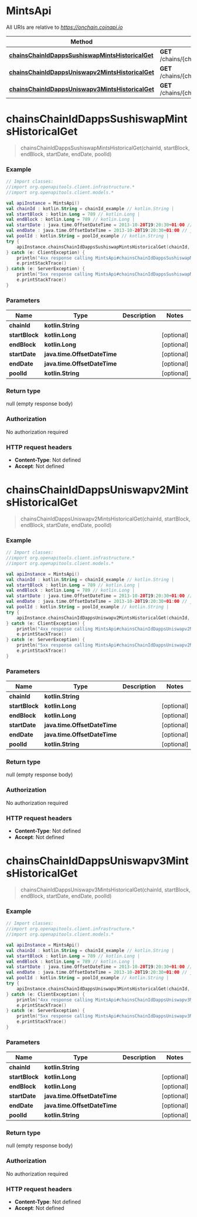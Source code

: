 # MintsApi

All URIs are relative to *https://onchain.coinapi.io*

Method | HTTP request | Description
------------- | ------------- | -------------
[**chainsChainIdDappsSushiswapMintsHistoricalGet**](MintsApi.md#chainsChainIdDappsSushiswapMintsHistoricalGet) | **GET** /chains/{chain_id}/dapps/sushiswap/mints/historical | 
[**chainsChainIdDappsUniswapv2MintsHistoricalGet**](MintsApi.md#chainsChainIdDappsUniswapv2MintsHistoricalGet) | **GET** /chains/{chain_id}/dapps/uniswapv2/mints/historical | 
[**chainsChainIdDappsUniswapv3MintsHistoricalGet**](MintsApi.md#chainsChainIdDappsUniswapv3MintsHistoricalGet) | **GET** /chains/{chain_id}/dapps/uniswapv3/mints/historical | 


<a name="chainsChainIdDappsSushiswapMintsHistoricalGet"></a>
# **chainsChainIdDappsSushiswapMintsHistoricalGet**
> chainsChainIdDappsSushiswapMintsHistoricalGet(chainId, startBlock, endBlock, startDate, endDate, poolId)



### Example
```kotlin
// Import classes:
//import org.openapitools.client.infrastructure.*
//import org.openapitools.client.models.*

val apiInstance = MintsApi()
val chainId : kotlin.String = chainId_example // kotlin.String | 
val startBlock : kotlin.Long = 789 // kotlin.Long | 
val endBlock : kotlin.Long = 789 // kotlin.Long | 
val startDate : java.time.OffsetDateTime = 2013-10-20T19:20:30+01:00 // java.time.OffsetDateTime | 
val endDate : java.time.OffsetDateTime = 2013-10-20T19:20:30+01:00 // java.time.OffsetDateTime | 
val poolId : kotlin.String = poolId_example // kotlin.String | 
try {
    apiInstance.chainsChainIdDappsSushiswapMintsHistoricalGet(chainId, startBlock, endBlock, startDate, endDate, poolId)
} catch (e: ClientException) {
    println("4xx response calling MintsApi#chainsChainIdDappsSushiswapMintsHistoricalGet")
    e.printStackTrace()
} catch (e: ServerException) {
    println("5xx response calling MintsApi#chainsChainIdDappsSushiswapMintsHistoricalGet")
    e.printStackTrace()
}
```

### Parameters

Name | Type | Description  | Notes
------------- | ------------- | ------------- | -------------
 **chainId** | **kotlin.String**|  |
 **startBlock** | **kotlin.Long**|  | [optional]
 **endBlock** | **kotlin.Long**|  | [optional]
 **startDate** | **java.time.OffsetDateTime**|  | [optional]
 **endDate** | **java.time.OffsetDateTime**|  | [optional]
 **poolId** | **kotlin.String**|  | [optional]

### Return type

null (empty response body)

### Authorization

No authorization required

### HTTP request headers

 - **Content-Type**: Not defined
 - **Accept**: Not defined

<a name="chainsChainIdDappsUniswapv2MintsHistoricalGet"></a>
# **chainsChainIdDappsUniswapv2MintsHistoricalGet**
> chainsChainIdDappsUniswapv2MintsHistoricalGet(chainId, startBlock, endBlock, startDate, endDate, poolId)



### Example
```kotlin
// Import classes:
//import org.openapitools.client.infrastructure.*
//import org.openapitools.client.models.*

val apiInstance = MintsApi()
val chainId : kotlin.String = chainId_example // kotlin.String | 
val startBlock : kotlin.Long = 789 // kotlin.Long | 
val endBlock : kotlin.Long = 789 // kotlin.Long | 
val startDate : java.time.OffsetDateTime = 2013-10-20T19:20:30+01:00 // java.time.OffsetDateTime | 
val endDate : java.time.OffsetDateTime = 2013-10-20T19:20:30+01:00 // java.time.OffsetDateTime | 
val poolId : kotlin.String = poolId_example // kotlin.String | 
try {
    apiInstance.chainsChainIdDappsUniswapv2MintsHistoricalGet(chainId, startBlock, endBlock, startDate, endDate, poolId)
} catch (e: ClientException) {
    println("4xx response calling MintsApi#chainsChainIdDappsUniswapv2MintsHistoricalGet")
    e.printStackTrace()
} catch (e: ServerException) {
    println("5xx response calling MintsApi#chainsChainIdDappsUniswapv2MintsHistoricalGet")
    e.printStackTrace()
}
```

### Parameters

Name | Type | Description  | Notes
------------- | ------------- | ------------- | -------------
 **chainId** | **kotlin.String**|  |
 **startBlock** | **kotlin.Long**|  | [optional]
 **endBlock** | **kotlin.Long**|  | [optional]
 **startDate** | **java.time.OffsetDateTime**|  | [optional]
 **endDate** | **java.time.OffsetDateTime**|  | [optional]
 **poolId** | **kotlin.String**|  | [optional]

### Return type

null (empty response body)

### Authorization

No authorization required

### HTTP request headers

 - **Content-Type**: Not defined
 - **Accept**: Not defined

<a name="chainsChainIdDappsUniswapv3MintsHistoricalGet"></a>
# **chainsChainIdDappsUniswapv3MintsHistoricalGet**
> chainsChainIdDappsUniswapv3MintsHistoricalGet(chainId, startBlock, endBlock, startDate, endDate, poolId)



### Example
```kotlin
// Import classes:
//import org.openapitools.client.infrastructure.*
//import org.openapitools.client.models.*

val apiInstance = MintsApi()
val chainId : kotlin.String = chainId_example // kotlin.String | 
val startBlock : kotlin.Long = 789 // kotlin.Long | 
val endBlock : kotlin.Long = 789 // kotlin.Long | 
val startDate : java.time.OffsetDateTime = 2013-10-20T19:20:30+01:00 // java.time.OffsetDateTime | 
val endDate : java.time.OffsetDateTime = 2013-10-20T19:20:30+01:00 // java.time.OffsetDateTime | 
val poolId : kotlin.String = poolId_example // kotlin.String | 
try {
    apiInstance.chainsChainIdDappsUniswapv3MintsHistoricalGet(chainId, startBlock, endBlock, startDate, endDate, poolId)
} catch (e: ClientException) {
    println("4xx response calling MintsApi#chainsChainIdDappsUniswapv3MintsHistoricalGet")
    e.printStackTrace()
} catch (e: ServerException) {
    println("5xx response calling MintsApi#chainsChainIdDappsUniswapv3MintsHistoricalGet")
    e.printStackTrace()
}
```

### Parameters

Name | Type | Description  | Notes
------------- | ------------- | ------------- | -------------
 **chainId** | **kotlin.String**|  |
 **startBlock** | **kotlin.Long**|  | [optional]
 **endBlock** | **kotlin.Long**|  | [optional]
 **startDate** | **java.time.OffsetDateTime**|  | [optional]
 **endDate** | **java.time.OffsetDateTime**|  | [optional]
 **poolId** | **kotlin.String**|  | [optional]

### Return type

null (empty response body)

### Authorization

No authorization required

### HTTP request headers

 - **Content-Type**: Not defined
 - **Accept**: Not defined

